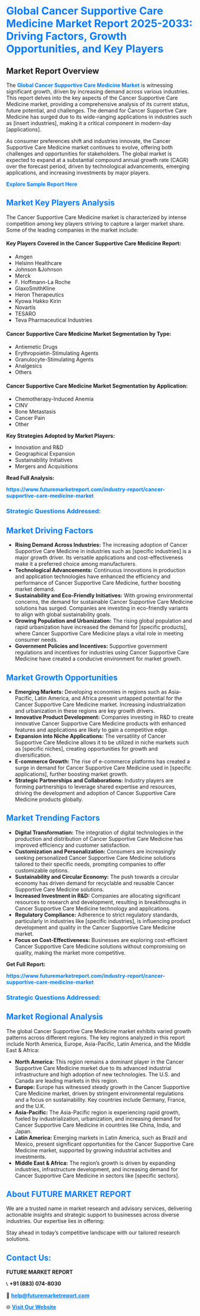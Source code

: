 <h1 style="color: #007BFF;">Global Cancer Supportive Care Medicine Market Report 2025-2033: Driving Factors, Growth Opportunities, and Key Players</h1>

<section id="overview">
<h2>Market Report Overview</h2>
<p>The <a href="https://www.futuremarketreport.com/industry-report/cancer-supportive-care-medicine-market" style="color: #007BFF; text-decoration: none;"><strong>Global Cancer Supportive Care Medicine Market</strong></a> is witnessing significant growth, driven by increasing demand across various industries. This report delves into the key aspects of the Cancer Supportive Care Medicine market, providing a comprehensive analysis of its current status, future potential, and challenges. The demand for Cancer Supportive Care Medicine has surged due to its wide-ranging applications in industries such as [insert industries], making it a critical component in modern-day [applications].</p>
<p>As consumer preferences shift and industries innovate, the Cancer Supportive Care Medicine market continues to evolve, offering both challenges and opportunities for stakeholders. The global market is expected to expand at a substantial compound annual growth rate (CAGR) over the forecast period, driven by technological advancements, emerging applications, and increasing investments by major players.</p>
</section>

<section id="overview">
<p><a href="https://www.futuremarketreport.com/request-sample/reportId=85526" style="color: #007BFF; text-decoration: none;"><strong>Explore Sample Report Here</strong></a></p>
</section>

<section id="key-players">
<h2 style="color: #007BFF;">Market Key Players Analysis</h2>
<p>The Cancer Supportive Care Medicine market is characterized by intense competition among key players striving to capture a larger market share. Some of the leading companies in the market include:</p>
<h4>Key Players Covered in the Cancer Supportive Care Medicine Report:</h4>
<ul><li>Amgen</li><li>Helsinn Healthcare</li><li>Johnson &amp;Johnson</li><li>Merck</li><li>F. Hoffmann-La Roche</li><li>GlaxoSmithKline</li><li>Heron Therapeutics</li><li>Kyowa Hakko Kirin</li><li>Novartis</li><li>TESARO</li><li>Teva Pharmaceutical Industries</li></ul>
<h4>Cancer Supportive Care Medicine Market Segmentation by Type:</h4>
<ul><li>Antiemetic Drugs</li><li>Erythropoietin-Stimulating Agents</li><li>Granulocyte-Stimulating Agents</li><li>Analgesics</li><li>Others</li></ul>

<h4>Cancer Supportive Care Medicine Market Segmentation by Application:</h4>
<ul><li>Chemotherapy-Induced Anemia</li><li>CINV</li><li>Bone Metastasis</li><li>Cancer Pain</li><li>Other</li></ul>
<p><strong>Key Strategies Adopted by Market Players:</strong></p>
<ul>
<li>Innovation and R&D</li>
<li>Geographical Expansion</li>
<li>Sustainability Initiatives</li>
<li>Mergers and Acquisitions</li>
</ul>
</section>

<section>
<p><strong>Read Full Analysis: </strong></p><a href="https://www.futuremarketreport.com/industry-report/cancer-supportive-care-medicine-market" style="color: #007BFF; text-decoration: none;"><strong>https://www.futuremarketreport.com/industry-report/cancer-supportive-care-medicine-market</strong></a>
<h3 style="color: #007BFF;">Strategic Questions Addressed:</h3>
</section>

<section id="driving-factors">
<h2 style="color: #007BFF;">Market Driving Factors</h2>
<ul>
<li><strong>Rising Demand Across Industries:</strong> The increasing adoption of Cancer Supportive Care Medicine in industries such as [specific industries] is a major growth driver. Its versatile applications and cost-effectiveness make it a preferred choice among manufacturers.</li>
<li><strong>Technological Advancements:</strong> Continuous innovations in production and application technologies have enhanced the efficiency and performance of Cancer Supportive Care Medicine, further boosting market demand.</li>
<li><strong>Sustainability and Eco-Friendly Initiatives:</strong> With growing environmental concerns, the demand for sustainable Cancer Supportive Care Medicine solutions has surged. Companies are investing in eco-friendly variants to align with global sustainability goals.</li>
<li><strong>Growing Population and Urbanization:</strong> The rising global population and rapid urbanization have increased the demand for [specific products], where Cancer Supportive Care Medicine plays a vital role in meeting consumer needs.</li>
<li><strong>Government Policies and Incentives:</strong> Supportive government regulations and incentives for industries using Cancer Supportive Care Medicine have created a conducive environment for market growth.</li>
</ul>
</section>

<section id="growth-opportunities">
<h2 style="color: #007BFF;">Market Growth Opportunities</h2>
<ul>
<li><strong>Emerging Markets:</strong> Developing economies in regions such as Asia-Pacific, Latin America, and Africa present untapped potential for the Cancer Supportive Care Medicine market. Increasing industrialization and urbanization in these regions are key growth drivers.</li>
<li><strong>Innovative Product Development:</strong> Companies investing in R&D to create innovative Cancer Supportive Care Medicine products with enhanced features and applications are likely to gain a competitive edge.</li>
<li><strong>Expansion into Niche Applications:</strong> The versatility of Cancer Supportive Care Medicine allows it to be utilized in niche markets such as [specific niches], creating opportunities for growth and diversification.</li>
<li><strong>E-commerce Growth:</strong> The rise of e-commerce platforms has created a surge in demand for Cancer Supportive Care Medicine used in [specific applications], further boosting market growth.</li>
<li><strong>Strategic Partnerships and Collaborations:</strong> Industry players are forming partnerships to leverage shared expertise and resources, driving the development and adoption of Cancer Supportive Care Medicine products globally.</li>
</ul>
</section>

<section id="trending-factors">
<h2 style="color: #007BFF;">Market Trending Factors</h2>
<ul>
<li><strong>Digital Transformation:</strong> The integration of digital technologies in the production and distribution of Cancer Supportive Care Medicine has improved efficiency and customer satisfaction.</li>
<li><strong>Customization and Personalization:</strong> Consumers are increasingly seeking personalized Cancer Supportive Care Medicine solutions tailored to their specific needs, prompting companies to offer customizable options.</li>
<li><strong>Sustainability and Circular Economy:</strong> The push towards a circular economy has driven demand for recyclable and reusable Cancer Supportive Care Medicine solutions.</li>
<li><strong>Increased Investment in R&D:</strong> Companies are allocating significant resources to research and development, resulting in breakthroughs in Cancer Supportive Care Medicine technology and applications.</li>
<li><strong>Regulatory Compliance:</strong> Adherence to strict regulatory standards, particularly in industries like [specific industries], is influencing product development and quality in the Cancer Supportive Care Medicine market.</li>
<li><strong>Focus on Cost-Effectiveness:</strong> Businesses are exploring cost-efficient Cancer Supportive Care Medicine solutions without compromising on quality, making the market more competitive.</li>
</ul>
</section>

<section>
<p><strong>Get Full Report: </strong></p><a href="https://www.futuremarketreport.com/industry-report/cancer-supportive-care-medicine-market" style="color: #007BFF; text-decoration: none;"><strong>https://www.futuremarketreport.com/industry-report/cancer-supportive-care-medicine-market</strong></a>
<h3 style="color: #007BFF;">Strategic Questions Addressed:</h3>
</section>


<section id="regional-analysis">
<h2 style="color: #007BFF;">Market Regional Analysis</h2>
<p>The global Cancer Supportive Care Medicine market exhibits varied growth patterns across different regions. The key regions analyzed in this report include North America, Europe, Asia-Pacific, Latin America, and the Middle East & Africa:</p>
<ul>
<li><strong>North America:</strong> This region remains a dominant player in the Cancer Supportive Care Medicine market due to its advanced industrial infrastructure and high adoption of new technologies. The U.S. and Canada are leading markets in this region.</li>
<li><strong>Europe:</strong> Europe has witnessed steady growth in the Cancer Supportive Care Medicine market, driven by stringent environmental regulations and a focus on sustainability. Key countries include Germany, France, and the U.K.</li>
<li><strong>Asia-Pacific:</strong> The Asia-Pacific region is experiencing rapid growth, fueled by industrialization, urbanization, and increasing demand for Cancer Supportive Care Medicine in countries like China, India, and Japan.</li>
<li><strong>Latin America:</strong> Emerging markets in Latin America, such as Brazil and Mexico, present significant opportunities for the Cancer Supportive Care Medicine market, supported by growing industrial activities and investments.</li>
<li><strong>Middle East & Africa:</strong> The region’s growth is driven by expanding industries, infrastructure development, and increasing demand for Cancer Supportive Care Medicine in sectors like [specific sectors].</li>
</ul>
</section>

<footer>
<h2 style="color: #007BFF;">About FUTURE MARKET REPORT</h2>
<p>We are a trusted name in market research and advisory services, delivering actionable insights and strategic support to businesses across diverse industries. Our expertise lies in offering:</p>

<p>Stay ahead in today’s competitive landscape with our tailored research solutions.</p>

<h2 style="color: #007BFF;">Contact Us:</h2>
<p><strong>FUTURE MARKET REPORT</strong></p>
<p>📞 <strong>+91 (883) 074-8030</strong></p>
<p>📧 <strong><a href="mailto:help@futuremarketreport.com" style="color: #007BFF;">help@futuremarketreport.com</a></strong></p>
<p>🌐 <strong><a href="https://www.futuremarketreport.com/" style="color: #007BFF;">Visit Our Website</a></strong></p>
</footer>